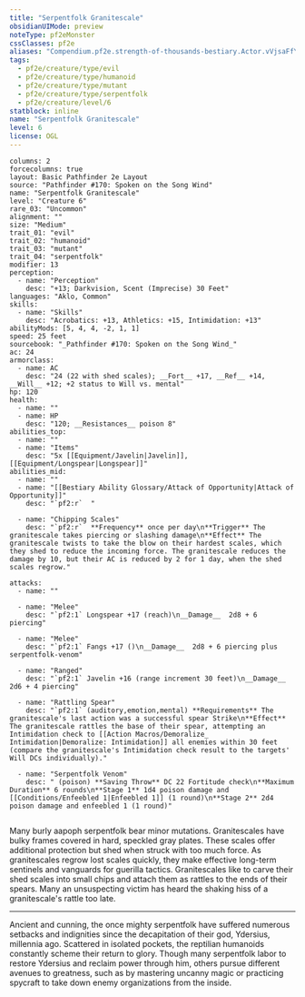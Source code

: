 ```yaml
---
title: "Serpentfolk Granitescale"
obsidianUIMode: preview
noteType: pf2eMonster
cssClasses: pf2e
aliases: "Compendium.pf2e.strength-of-thousands-bestiary.Actor.vVjsaFfYREz7bflO" 
tags:
  - pf2e/creature/type/evil
  - pf2e/creature/type/humanoid
  - pf2e/creature/type/mutant
  - pf2e/creature/type/serpentfolk
  - pf2e/creature/level/6
statblock: inline
name: "Serpentfolk Granitescale"
level: 6
license: OGL
---
```


```statblock
columns: 2
forcecolumns: true
layout: Basic Pathfinder 2e Layout
source: "Pathfinder #170: Spoken on the Song Wind"
name: "Serpentfolk Granitescale"
level: "Creature 6"
rare_03: "Uncommon"
alignment: ""
size: "Medium"
trait_01: "evil"
trait_02: "humanoid"
trait_03: "mutant"
trait_04: "serpentfolk"
modifier: 13
perception:
  - name: "Perception"
    desc: "+13; Darkvision, Scent (Imprecise) 30 Feet"
languages: "Aklo, Common"
skills:
  - name: "Skills"
    desc: "Acrobatics: +13, Athletics: +15, Intimidation: +13"
abilityMods: [5, 4, 4, -2, 1, 1]
speed: 25 feet
sourcebook: "_Pathfinder #170: Spoken on the Song Wind_"
ac: 24
armorclass:
  - name: AC
    desc: "24 (22 with shed scales); __Fort__ +17, __Ref__ +14, __Will__ +12; +2 status to Will vs. mental"
hp: 120
health:
  - name: ""
  - name: HP
    desc: "120; __Resistances__ poison 8"
abilities_top:
  - name: ""
  - name: "Items"
    desc: "5x [[Equipment/Javelin|Javelin]], [[Equipment/Longspear|Longspear]]"
abilities_mid:
  - name: ""
  - name: "[[Bestiary Ability Glossary/Attack of Opportunity|Attack of Opportunity]]"
    desc: "`pf2:r`  "

  - name: "Chipping Scales"
    desc: "`pf2:r`  **Frequency** once per day\n**Trigger** The granitescale takes piercing or slashing damage\n**Effect** The granitescale twists to take the blow on their hardest scales, which they shed to reduce the incoming force. The granitescale reduces the damage by 10, but their AC is reduced by 2 for 1 day, when the shed scales regrow."

attacks:
  - name: ""

  - name: "Melee"
    desc: "`pf2:1` Longspear +17 (reach)\n__Damage__  2d8 + 6 piercing"

  - name: "Melee"
    desc: "`pf2:1` Fangs +17 ()\n__Damage__  2d8 + 6 piercing plus serpentfolk-venom"

  - name: "Ranged"
    desc: "`pf2:1` Javelin +16 (range increment 30 feet)\n__Damage__  2d6 + 4 piercing"

  - name: "Rattling Spear"
    desc: "`pf2:1` (auditory,emotion,mental) **Requirements** The granitescale's last action was a successful spear Strike\n**Effect** The granitescale rattles the base of their spear, attempting an Intimidation check to [[Action Macros/Demoralize_ Intimidation|Demoralize: Intimidation]] all enemies within 30 feet (compare the granitescale's Intimidation check result to the targets' Will DCs individually)."

  - name: "Serpentfolk Venom"
    desc: " (poison) **Saving Throw** DC 22 Fortitude check\n**Maximum Duration** 6 rounds\n**Stage 1** 1d4 poison damage and [[Conditions/Enfeebled 1|Enfeebled 1]] (1 round)\n**Stage 2** 2d4 poison damage and enfeebled 1 (1 round)"
 
```



Many burly aapoph serpentfolk bear minor mutations. Granitescales have bulky frames covered in hard, speckled gray plates. These scales offer additional protection but shed when struck with too much force. As granitescales regrow lost scales quickly, they make effective long-term sentinels and vanguards for guerilla tactics. Granitescales like to carve their shed scales into small chips and attach them as rattles to the ends of their spears. Many an unsuspecting victim has heard the shaking hiss of a granitescale's rattle too late.

* * *

Ancient and cunning, the once mighty serpentfolk have suffered numerous setbacks and indignities since the decapitation of their god, Ydersius, millennia ago. Scattered in isolated pockets, the reptilian humanoids constantly scheme their return to glory. Though many serpentfolk labor to restore Ydersius and reclaim power through him, others pursue different avenues to greatness, such as by mastering uncanny magic or practicing spycraft to take down enemy organizations from the inside.
